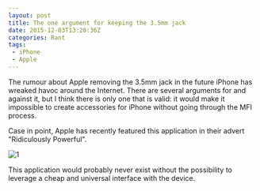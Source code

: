 ```yaml
---
layout: post
title: The one argument for keeping the 3.5mm jack
date: 2015-12-03T13:20:36Z
categories: Rant
tags:
 - iPhone
 - Apple
---
```


The rumour about Apple removing the 3.5mm jack in the future iPhone has wreaked
havoc around the Internet. There are several arguments for and against it, but I
think there is only one that is valid: it would make it impossible to create
accessories for iPhone without going through the MFI process.

Case in point, Apple has recently featured this application in their
advert "Ridiculously Powerful".

![1]

This application would probably never exist without the possibility to
leverage a cheap and universal interface with the device.


[1]: /images/iPhone-commercial-wind-speed-app.jpg "iPhone application for measuring wind speed"
